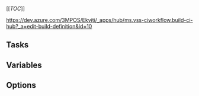 [[_TOC_]]

https://dev.azure.com/3MPOS/Ekviti/_apps/hub/ms.vss-ciworkflow.build-ci-hub?_a=edit-build-definition&id=10

## Tasks



## Variables

## Options
